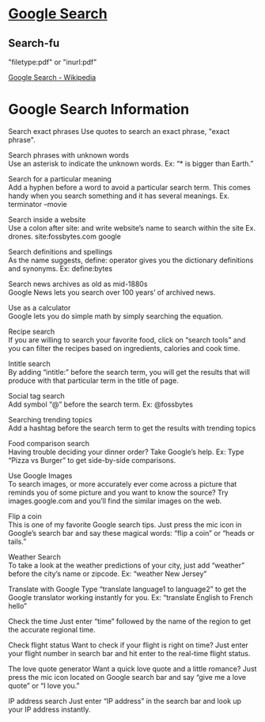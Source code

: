 # [Google Search](https://www.google.com/)

## Search-fu  

"filetype:pdf" or "inurl:pdf"

[Google Search - Wikipedia](https://en.wikipedia.org/wiki/Google_Search)  

# Google Search Information  

Search exact phrases
Use quotes to search an exact phrase, "exact phrase".  

Search phrases with unknown words  
Use an asterisk to indicate the unknown words. Ex: “* is bigger than Earth.”  

Search for a particular meaning  
Add a hyphen before a word to avoid a particular search term. This comes handy when you search something and it has several meanings. Ex. terminator –movie  

Search inside a website  
Use a colon after site: and write website’s name to search within the site Ex. drones. site:fossbytes.com google  

Search definitions and spellings  
As the name suggests, define: operator gives you the dictionary definitions and synonyms. Ex: define:bytes  

Search news archives as old as mid-1880s  
Google News lets you search over 100 years’ of archived news.  

Use as a calculator  
Google lets you do simple math by simply searching the equation.  

Recipe search  
If you are willing to search your favorite food, click on “search tools” and you can filter the recipes based on ingredients, calories and cook time.  

Intitle search  
By adding “intitle:” before the search term, you will get the results that will produce with that particular term in the title of page.  

Social tag search  
Add symbol “@” before the search term. Ex: @fossbytes  

Searching trending topics  
Add a hashtag before the search term to get the results with trending topics  

Food comparison search  
Having trouble deciding your dinner order? Take Google’s help. Ex: Type “Pizza vs Burger” to get side-by-side comparisons.  

Use Google Images  
To search images, or more accurately ever come across a picture that reminds you of some picture and you want to know the source? Try images.google.com and you’ll find the similar images on the web.  

Flip a coin  
This is one of my favorite Google search tips. Just press the mic icon in Google’s search bar and say these magical words: “flip a coin” or “heads or tails.”  

Weather Search  
To take a look at the weather predictions of your city, just add “weather” before the city’s name or zipcode. Ex: “weather New Jersey”  

Translate with Google
Type “translate language1 to language2” to get the Google translator working instantly for you. Ex: “translate English to French hello”

Check the time
Just enter “time” followed by the name of the region to get the accurate regional time.

Check flight status
Want to check if your flight is right on time? Just enter your flight number in search bar and hit enter to the real-time flight status.

The love quote generator
Want a quick love quote and a little romance? Just press the mic icon located on Google search bar and say “give me a love quote” or “I love you.”

IP address search
Just enter “IP address” in the search bar and look up your IP address instantly.

